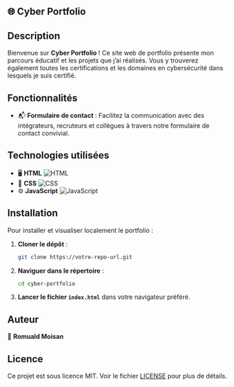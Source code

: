 ## 🌐 Cyber Portfolio

## **Description**

Bienvenue sur **Cyber Portfolio** ! Ce site web de portfolio présente mon parcours éducatif et les projets que j’ai réalisés. Vous y trouverez également toutes les certifications et les domaines en cybersécurité dans lesquels je suis certifié.

## **Fonctionnalités**

- 📬 **Formulaire de contact** : Facilitez la communication avec des intégrateurs, recruteurs et collègues à travers notre formulaire de contact convivial.

## **Technologies utilisées**

- 🖥️ **HTML** ![HTML](https://img.icons8.com/color/48/000000/html-5.png)
- 🎨 **CSS** ![CSS](https://img.icons8.com/color/48/000000/css3.png)
- ⚙️ **JavaScript** ![JavaScript](https://img.icons8.com/color/48/000000/javascript.png)

## **Installation**

Pour installer et visualiser localement le portfolio :

1. **Cloner le dépôt** :
   ```bash
   git clone https://votre-repo-url.git
   ```

2. **Naviguer dans le répertoire** :
   ```bash
   cd cyber-portfolio
   ```

3. **Lancer le fichier `index.html`** dans votre navigateur préféré.

## **Auteur**

👤 **Romuald Moisan**

## **Licence**

Ce projet est sous licence MIT. Voir le fichier [LICENSE](LICENSE) pour plus de détails.
